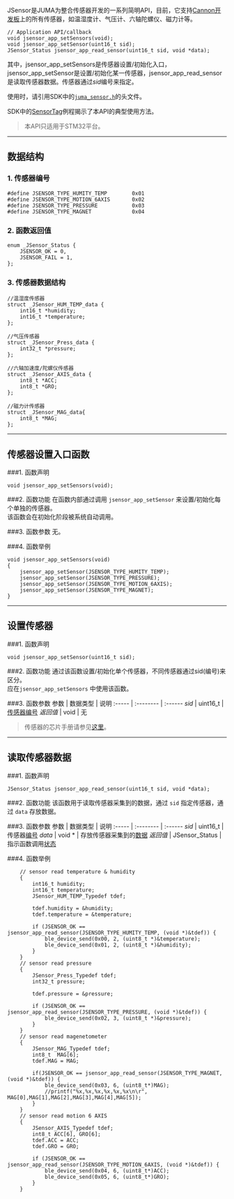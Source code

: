 JSensor是JUMA为整合传感器开发的一系列简明API，目前，它支持[Cannon开发板](http://www.juma.io/doc/zh/boards/st/cannon/Resource/cannon_resource.html)上的所有传感器，如温湿度计、气压计、六轴陀螺仪、磁力计等。

```
// Application API/callback
void jsensor_app_setSensors(void);
void jsensor_app_setSensor(uint16_t sid);
JSensor_Status jsensor_app_read_sensor(uint16_t sid, void *data);

```

其中，jsensor_app_setSensors是传感器设置/初始化入口，jsensor_app_setSensor是设置/初始化某一传感器，jsensor_app_read_sensor是读取传感器数据。传感器通过*sid*编号来指定。

使用时，请引用SDK中的[`juma_sensor.h`](https://github.com/JUMA-IO/STM32_Platform/blob/master/system/juma/inc/juma_sensor.h)的头文件。

SDK中的[SensorTag](https://github.com/JUMA-IO/STM32_Platform/tree/master/product/application/sensor_tag)例程揭示了本API的典型使用方法。

> 本API只适用于STM32平台。

***
## 数据结构
### 1. 传感器编号
```
#define JSENSOR_TYPE_HUMITY_TEMP		0x01
#define JSENSOR_TYPE_MOTION_6AXIS		0x02
#define JSENSOR_TYPE_PRESSURE			0x03
#define JSENSOR_TYPE_MAGNET				0x04
```

### 2. 函数返回值
```
enum _JSensor_Status {
	JSENSOR_OK = 0,
	JSENSOR_FAIL = 1,
};
```

### 3. 传感器数据结构
```
//温湿度传感器
struct _JSensor_HUM_TEMP_data {
	int16_t *humidity;
	int16_t *temperature;
};

//气压传感器
struct _JSensor_Press_data {
	int32_t *pressure;
};

//六轴加速度/陀螺仪传感器
struct _JSensor_AXIS_data {
	int8_t *ACC;
	int8_t *GRO;
};

//磁力计传感器
struct _JSensor_MAG_data{
	int8_t *MAG;
};

```

***
## 传感器设置入口函数
###1. 函数声明
```
void jsensor_app_setSensors(void);
```  

###2. 函数功能
在函数内部通过调用 `jsensor_app_setSensor` 来设置/初始化每个单独的传感器。  
该函数会在初始化阶段被系统自动调用。 

###3. 函数参数
无。

###4. 函数举例
```
void jsensor_app_setSensors(void)
{
    jsensor_app_setSensor(JSENSOR_TYPE_HUMITY_TEMP);
    jsensor_app_setSensor(JSENSOR_TYPE_PRESSURE);
    jsensor_app_setSensor(JSENSOR_TYPE_MOTION_6AXIS);
    jsensor_app_setSensor(JSENSOR_TYPE_MAGNET);
}
```


***
## 设置传感器
###1. 函数声明
```
void jsensor_app_setSensor(uint16_t sid);
```  

###2. 函数功能
通过该函数设置/初始化单个传感器，不同传感器通过sid(编号)来区分。  
应在`jsensor_app_setSensors` 中使用该函数。



###3. 函数参数
参数    | 数据类型   | 说明
:----- | :-------- | :------
*sid*    | uint16_t  | [传感器编号](#_1)
*返回值*  | void      | 无


> 传感器的芯片手册请参见[这里](http://www.juma.io/doc/zh/boards/st/cannon/Resource/cannon_resource.html)。

***
## 读取传感器数据
###1. 函数声明
```
JSensor_Status jsensor_app_read_sensor(uint16_t sid, void *data);
```  

###2. 函数功能
该函数用于读取传感器采集到的数据，通过 `sid` 指定传感器，通过 `data` 存放数据。

###3. 函数参数
参数    | 数据类型   | 说明
:----- | :-------- | :------
*sid*    | uint16_t  | 传感器[编号](#_1)
*data*  | void *     | 存放传感器采集到的[数据](#_1)
*返回值*  | JSensor_Status      | 指示函数调用[状态](#_1)

###4. 函数举例

```	
    // sensor read temperature & humidity
    {
        int16_t humidity;
        int16_t temperature;
        JSensor_HUM_TEMP_Typedef tdef;

        tdef.humidity = &humidity;
        tdef.temperature = &temperature;

        if (JSENSOR_OK == jsensor_app_read_sensor(JSENSOR_TYPE_HUMITY_TEMP, (void *)&tdef)) {
            ble_device_send(0x00, 2, (uint8_t *)&temperature);
            ble_device_send(0x01, 2, (uint8_t *)&humidity);
        }
    }
    // sensor read pressure
    {
        JSensor_Press_Typedef tdef;
        int32_t pressure;

        tdef.pressure = &pressure;

        if (JSENSOR_OK == jsensor_app_read_sensor(JSENSOR_TYPE_PRESSURE, (void *)&tdef)) {
            ble_device_send(0x02, 3, (uint8_t *)&pressure);
        }
    }
    // sensor read magenetometer
    {
        JSensor_MAG_Typedef tdef;
        int8_t  MAG[6];
        tdef.MAG = MAG;

        if(JSENSOR_OK == jsensor_app_read_sensor(JSENSOR_TYPE_MAGNET, (void *)&tdef)) {
            ble_device_send(0x03, 6, (uint8_t*)MAG);
            //printf("%x,%x,%x,%x,%x,%x\n\r", MAG[0],MAG[1],MAG[2],MAG[3],MAG[4],MAG[5]);
        }
    }
    // sensor read motion 6 AXIS
    {
        JSensor_AXIS_Typedef tdef;
        int8_t ACC[6], GRO[6];
        tdef.ACC = ACC;
        tdef.GRO = GRO;

        if (JSENSOR_OK == jsensor_app_read_sensor(JSENSOR_TYPE_MOTION_6AXIS, (void *)&tdef)) {
            ble_device_send(0x04, 6, (uint8_t*)ACC);
            ble_device_send(0x05, 6, (uint8_t*)GRO);
        }
    }

```




